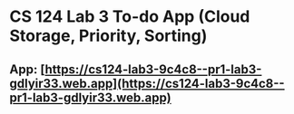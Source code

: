 # CS 124 Lab 3 To-do App (Cloud Storage, Priority, Sorting)

## App: [https://cs124-lab3-9c4c8--pr1-lab3-gdlyir33.web.app](https://cs124-lab3-9c4c8--pr1-lab3-gdlyir33.web.app)
